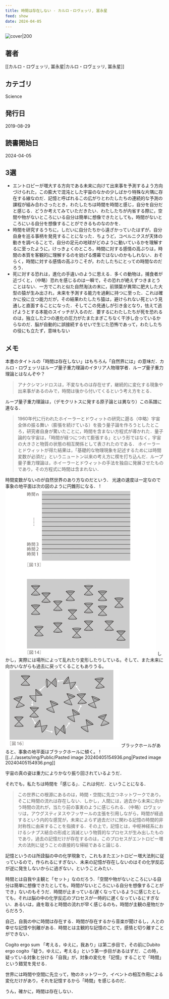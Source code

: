```yaml
---
title: 時間は存在しない - カルロ・ロヴェッリ, 冨永星
feed: show
date: 2024-04-05
---
```

![cover|200](http://books.google.com/books/content?id=VR77DwAAQBAJ&printsec=frontcover&img=1&zoom=1&edge=curl&source=gbs_api)
## 著者
[[カルロ・ロヴェッリ, 冨永星|カルロ・ロヴェッリ, 冨永星]]
## カテゴリ
Science
## 発行日
2019-08-29
## 読書開始日
2024-04-05

## 3選
 - エントロピーが増大する方向である未来に向けて出来事を予測するよう方向づけられた，この膨大で混沌とした宇宙のなかの少しばかり特殊な片隅に存在する線なのだ．記憶と呼ばれるこの広がりとわたしたちの連続的な予測の課程が組み合わさったとき，わたしたちは時間を時間と感じ，自分を自分だと感じる．どうか考えてみていただきたい．わたしたちが内省する際に，空間や物がないところにいる自分は簡単に想像できたとしても，時間がないところにいる自分を想像することができるものなのかを．
 - 時間を研究するうちに，しだいに自分たちから遠ざかっていたはずが，自分自身を巡る事柄を発見することになった．ちょうど，コペルニクスが天体の動きを調べることで，自分の足元の地球がどのように動いているかを理解するに至ったように，けっきょくのところ，時間に対する感情の高ぶりは，時間の本質を客観的に理解するのを妨げる煙幕ではないのかもしれない．おそらく，時間に対する感情の高ぶりこそが，わたしたちにとっての時間なのだろう．
 - 死に対する恐れは，進化の手違いのように思える．多くの動物は，捕食者が近づくと，（中略）恐れを感じるのは一瞬で，その恐れが絶えずつきまとうことはない．一方でこれと似た自然淘汰の末に，前頭葉が異常に肥大した大型の猿が生み出され，未来を予測する能力を過剰に持つに至った．これは確かに役に立つ能力だが，その結果わたしたち猿は，避けられない死という見通しと直面することになった．そしてこの見通しが引き金となり，怯えて逃げようとする本能のスイッチが入るのだ．要するにわたしたちが死を恐れるのは，独立した2つの進化の圧力がたまたまぎこちなく干渉し合っているからなのだ．脳が自動的に誤接続するせいで生じた恐怖であって，わたしたちの役にも立たず，意味もない
## メモ
本書のタイトルの「時間は存在しない」はもちろん「自然界には」の意味だ．カルロ・ロヴェッリはループ量子重力理論のイタリア人物理学者．ループ量子重力理論とはなんぞや？

> アナクシマンドロスは，不変なものは存在せず，継続的に変化する現象や出来事があるのみで，時間は後から付いてくるという考え方をとる．

ループ量子重力理論は，（デモクリトスに発する原子論とは異なり）この系譜に連なる．

> 1960年代に行われたホイーラーとドウィットの研究に遡る（中略）宇宙全体の振る舞い（膨張を続けている）を扱う量子論を作ろうとしたところ，研究者自身が驚いたことに，時間を含まない方程式が導かれた．量子論的な宇宙は，「時間が経つにつれて膨張する」という形ではなく，宇宙の大きさと物質の状態の相互関係として表されたのである．
> ホイーラーとドウィットが得た結果は，「基礎的な物理現象を記述するためには時間変数が必須だ」というニュートン以来の考え方に楔を打ち込んだ．ループ量子重力理論は，ホイーラーとドウィットの手法を独自に発展させたものであり，その方程式に時間は含まれない．

時間変数がないのが自然世界のあり方なのだという． 
光速の速度は一定なので事象の地平面は次の図のように円錐形になる．
!![Pasted Image 20240404212252.png](../../assets/img/Public/Pasted%20image%2020240405154534.png)
しかし，実際には場所によって乱れたり変形したりしている。そして、また未来に向かいながらも過去に戻ってくることもありうる。 
![/assets/img/Public/Pasted%20image%2020240405154717.png](../../assets/img/Public/Pasted%20image%2020240405154717.png)
ブラックホールがあると、事象の地平面はブラックホールに傾く。
![[../../assets/img/Public/Pasted image 20240405154936.png|Pasted image 20240405154936.png]]

宇宙の真の姿は重力によりかなり振り回されているようだ．

それでも，私たちは時間を「感じる」．これは何だ．ということになる．

> この世界にの根源にあるのは，時間・空間に先立つネットワークであり，そこに時間の流れは存在しない．しかし，人間には，過去から未来に向かう時間の流れが，当たり前の事実のように感じられる．（中略）ロヴェッリは，アウグスティヌスやフッサールの主張を引用しながら，時間が経過するという内的な感覚が，未来によらず過去だけに関わる記憶の時間的非対称性に由来することを指摘する．その上で，記憶とは，中枢神経系におけるシナプス結合の形成と消滅という物質的なプロセスが生み出したものであり，過去の記憶だけが存在するのは，このプロセスがエントロピー増大の法則に従うことの直接的な帰結であると論じる．

記憶というのは所詮脳の中の化学現象で，これもまたエントロピー増大法則に従っているので，作られるにすぎない．未来の記憶が存在しないのはその化学反応が逆に発生しないからに過ぎない，ということみたい．

時間とは自我や主観と「セット」なのだろう．「空間や物がないところにいる自分は簡単に想像できたとしても，時間がないところにいる自分を想像することができ」ないのもそうだ．時間が止まっている/遅くなっているように感じたとしても，それは脳の中の化学反応のプロセスが一時的に遅くなっているにすぎない．あるいは，歳を取ると時間の流れが早く感じるのも，時間が主観の産物だからだろう．

自己，自我の中に時間は存在する．時間が存在するから音楽が聞けるし，人との幸せな記憶や別離がある．時間とは主観的な記憶のことで，感情と切り離すことができない．

Cogito ergo sum 「考える，ゆえに，我あり」は第二歩目で，その前にDubito ergo cogito「疑う，ゆえに，考える」という第一歩目があるはずだ．この時，疑っている対象と分ける「自我」が，対象の変化を「記憶」することで「時間」という錯覚を見せる．

世界には時間や空間に先立って，物のネットワーク，イベントの相互作用による変化だけがあり，それを記憶するから「時間」を感じるのだ．

うん，確かに，時間は存在しない．
